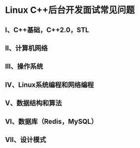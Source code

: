 
# Linux C++后台开发面试常见问题

## Ⅰ、C++基础，C++2.0，STL

## Ⅱ、计算机网络

## Ⅲ、操作系统

## Ⅳ、Linux系统编程和网络编程

## Ⅴ、数据结构和算法

## Ⅵ、数据库（Redis，MySQL）

## Ⅶ、设计模式

